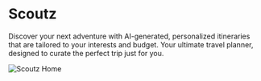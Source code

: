 # Scoutz
Discover your next adventure with AI-generated, personalized itineraries that are tailored to your interests and budget. Your ultimate travel planner, designed to curate the perfect trip just for you.

![Scoutz Home](public/scoutz-home.png)